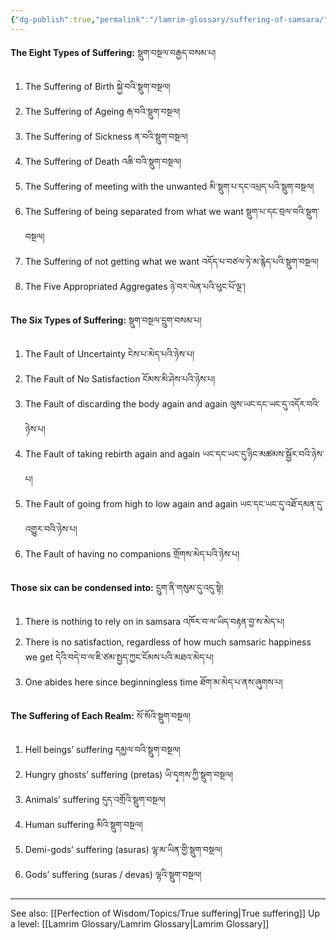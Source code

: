 ```yaml
---
{"dg-publish":true,"permalink":"/lamrim-glossary/suffering-of-samsara/"}
---
```


**The Eight Types of Suffering:** སྡུག་བསྔལ་བརྒྱད་བསམ་པ།
1. The Suffering of Birth སྐྱེ་བའི་སྡུག་བསྔལ།
2. The Suffering of Ageing རྒ་བའི་སྡུག་བསྔལ།
3. The Suffering of Sickness ན་བའི་སྡུག་བསྔལ།
4. The Suffering of Death འཆི་བའི་སྡུག་བསྔལ།
5. The Suffering of meeting with the unwanted མི་སྡུག་པ་དང་འཕྲད་པའི་སྡུག་བསྔལ།
6. The Suffering of being separated from what we want སྡུག་པ་དང་བྲལ་བའི་སྡུག་བསྔལ།
7. The Suffering of not getting what we want འདོད་པ་བཙལ་ཏེ་མ་རྙེད་པའི་སྡུག་བསྔལ།
8. The Five Appropriated Aggregates ཉེ་བར་ལེན་པའི་ཕུང་པོ་ལྔ་།

**The Six Types of Suffering:** སྡུག་བསྔལ་དྲུག་བསམ་པ།
1. The Fault of Uncertainty ངེས་པ་མེད་པའི་ཉེས་པ།
2. The Fault of No Satisfaction ངོམས་མི་ཤེས་པའི་ཉེས་པ།
3. The Fault of discarding the body again and again ལུས་ཡང་དང་ཡང་དུ་འདོར་བའི་ཉེས་པ།
4. The Fault of taking rebirth again and again ཡང་དང་ཡང་དུ་ཉིང་མཚམས་སྦྱོར་བའི་ཉེས་པ།
5. The Fault of going from high to low again and again ཡང་དང་ཡང་དུ་འཐོ་དམན་དུ་འགྱུར་བའི་ཉེས་པ།
6. The Fault of having no companions གྲོགས་མེད་པའི་ཉེས་པ།

**Those six can be condensed into:** དྲུག་ནི་གསུམ་དུ་འདུ་སྟེ།
1. There is nothing to rely on in samsara འཁོར་བ་ལ་ཡིད་བརྟན་བྱ་ས་མེད་པ།
2. There is no satisfaction, regardless of how much samsaric happiness we get
   དེའི་བདེ་བ་ལ་ཇི་ཙམ་སྤྱད་ཀྱང་ངོམས་པའི་མཐའ་མེད་པ།
3. One abides here since beginningless time ཐོག་མ་མེད་པ་ནས་ཞུགས་པ།

**The Suffering of Each Realm:** སོ་སོའི་སྡུག་བསྔལ།
1. Hell beings’ suffering དམྱལ་བའི་སྡུག་བསྔལ།
2. Hungry ghosts’ suffering (pretas) ཡི་དྭགས་ཀྱི་སྡུག་བསྔལ།
3. Animals’ suffering དུད་འགྲོའི་སྡུག་བསྔལ།
4. Human suffering མིའི་སྡུག་བསྔལ།
5. Demi-gods’ suffering (asuras) ལྷ་མ་ཡིན་གྱི་སྡུག་བསྔལ།
6. Gods’ suffering (suras / devas) ལྷའི་སྡུག་བསྔལ།

---
See also: [[Perfection of Wisdom/Topics/True suffering\|True suffering]]
Up a level: [[Lamrim Glossary/Lamrim Glossary\|Lamrim Glossary]]



